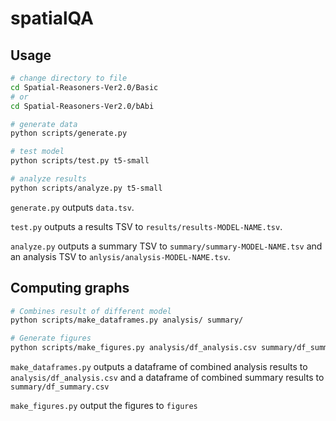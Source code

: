 # spatialQA

<!-- ## Setup

```bash
python3 -m pip install -r requirements.txt
``` -->

## Usage

```bash
# change directory to file
cd Spatial-Reasoners-Ver2.0/Basic
# or
cd Spatial-Reasoners-Ver2.0/bAbi

# generate data
python scripts/generate.py

# test model
python scripts/test.py t5-small

# analyze results
python scripts/analyze.py t5-small
```

`generate.py` outputs `data.tsv`.

`test.py` outputs a results TSV to `results/results-MODEL-NAME.tsv`.

`analyze.py` outputs a summary TSV to `summary/summary-MODEL-NAME.tsv` and an analysis TSV to `anlysis/analysis-MODEL-NAME.tsv`.


## Computing graphs

```bash
# Combines result of different model
python scripts/make_dataframes.py analysis/ summary/

# Generate figures
python scripts/make_figures.py analysis/df_analysis.csv summary/df_summary.csv 
```

`make_dataframes.py` outputs a dataframe of combined analysis results to `analysis/df_analysis.csv` and a dataframe of combined summary results to `summary/df_summary.csv` 

`make_figures.py` output the figures to `figures`
